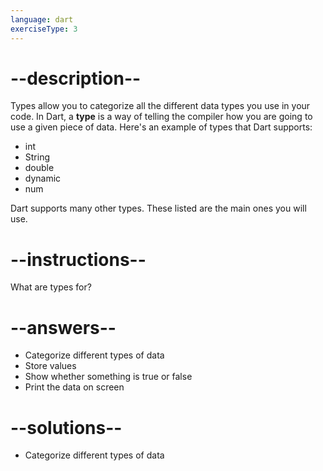 ```yaml
---
language: dart
exerciseType: 3
---
```


# --description--

Types allow you to categorize all the different data types you use in your code.
In Dart, a __type__ is a way of telling the compiler how you are going to use a given piece of data.
Here's an example of types that Dart supports:
- int
- String
- double
- dynamic
- num

Dart supports many other types. These listed are the main ones you will use.

# --instructions--

What are types for?

# --answers--

- Categorize different types of data
- Store values
- Show whether something is true or false
- Print the data on screen

# --solutions--

- Categorize different types of data
